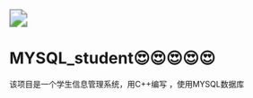 <img src="F:\Pictures\header_.png" style="zoom:200%;" />



# 															MYSQL_student😍😍😍😍😍

该项目是一个学生信息管理系统，用C++编写 ，使用MYSQL数据库
